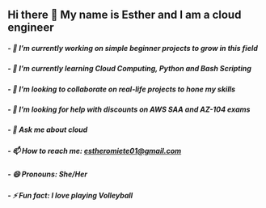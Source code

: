 ## Hi there 👋 My name is Esther and I am a cloud engineer
##### - 🔭 I’m currently working on simple beginner projects to grow in this field 
##### - 🌱 I’m currently learning Cloud Computing, Python and Bash Scripting
##### - 👯 I’m looking to collaborate on real-life projects to hone my skills
##### - 🤔 I’m looking for help with discounts on AWS SAA and AZ-104 exams 
##### - 💬 Ask me about cloud
##### - 📫 How to reach me: estheromiete01@gmail.com
##### - 😄 Pronouns: She/Her
##### - ⚡ Fun fact: I love playing Volleyball

<!--
**omiete01/omiete01** is a ✨ _special_ ✨ repository because its `README.md` (this file) appears on your GitHub profile.

Here are some ideas to get you started:

- 🔭 I’m currently working on simple beginner projects to grow in this field 
- 🌱 I’m currently learning Cloud Computing, Python and Bash Scripting
- 👯 I’m looking to collaborate on real-life projects to hone my skills
- 🤔 I’m looking for help with discounts on AWS SAA and AZ-104 exams 
- 💬 Ask me about cloud
- 📫 How to reach me: estheromiete01@gmail.com
- 😄 Pronouns: She/Her
- ⚡ Fun fact: I love playing Volleyball
-->
